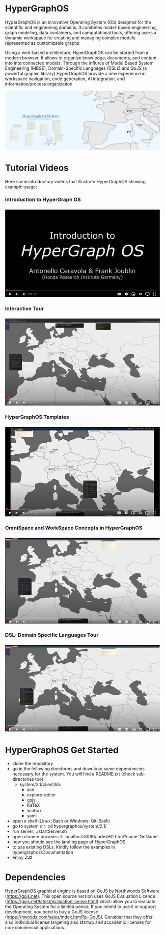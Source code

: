 # HyperGraphOS
HyperGraphOS is an innovative Operating System (OS) designed for the scientific and engineering domains. It combines model-based engineering, graph modeling, data containers, and computational tools, offering users a dynamic workspace for creating and managing complex models represented as customizable graphs. 

Using a web-based architecture, HyperGraphOS can be started from a modern browser. It allows to organize knowledge, documents, and content into interconnected models. Through the influrce of Model Based System Engineering (MBSE), Domain-Specific Languages (DSLs) and GoJS (a powerful graphic library) HyperGraphOS provide a new experience in workspace navigation, code generation, AI integration, and information/process organization.

<div align="center">
  <img src="Documentation/Images/PaperHome.png" alt="JESN">
</div>

# Tutorial Videos
Here some introductory videos that illustrate HyperGraphOS showing example usage:

<h3>Introduction to HyperGraph OS<h3>
<div align="center">
  <a href="https://youtu.be/ZYWSdV1KF0E?si=KZJ2TA4p9U3ki3Ui">
    <img src="Documentation/Videos/Hypergraphos1-1.m4v.png" alt="Introduction to HyperGraph OS">
  </a>
</div>
<h3>Interactive Tour<h3>
<div align="center">
  <a href="https://youtu.be/zUUT2P8JWiQ?si=p0XSm0kyhI_PcmxK">
    <img src="Documentation/Videos/InteractiveTour.png" alt="Interactive Tour around HyperGraph OS">
  </a>
</div>
<h3>HyperGraphOS Templates<h3>
<div align="center">
  <a href="https://youtu.be/gitL1jwjuX0?si=mBt1Yr_UHPpqlF5P">
    <img src="Documentation/Videos/TempalteTour.png" alt="HyperGraph OS Templates">
  </a>
</div>
<h3>OmniSpace and WorkSpace Concepts in HyperGraphOS<h3>
<div align="center">
  <a href="https://youtu.be/RmyTOS0A2Q4?si=vBb1-TvigQSqcbTV">
    <img src="Documentation/Videos/OmniSpaceTour.png" alt="OmniSpace and WorkSpace Concepts">
  </a>
</div>
<h3>DSL: Domain Specific Languages Tour<h3>
<div align="center">
  <a href="https://youtu.be/map0HBiBNCg?si=9ksQocRF9koKGCR-">
    <img src="Documentation/Videos/DSLTour.png" alt="DSL: Domain Specific Languages">
  </a>
</div>

# HyperGraphOS Get Started
- clone the repository
- go in the following directories and download some dependencies necessary for the system. You will find a README.txt (check sub-directories too)
    - system/2.1/client/lib:
        - ace
        - explore-editor
        - gojs
        - KaTeX
        - winbox
        - yaml
- open a shell (Linux: Bash or Windows: Git-Bash)
- go to system dir: cd hypergraphos/system/2.1/
- run server: ./startServer.sh
- open chrome browser at: localhost:8080/indexHG.html?name:'NoName'
- now you should see the landing page of HyperGraphOS
- to use existing DSLs. Kindly follow the examples in hypergraphos/Documentation
- enjoy ♪♫

# Dependencies
HyperGraphOS graphical engine is based on GoJS by Northwoods Software (https://gojs.net).
This open source version uses GoJS Evaluation Licence (https://gojs.net/latest/evaluationlicense.html) which allow you to evaluate the Operating System for a limited period.
If you intend to use it or support development, you need to buy a GoJS license (https://nwoods.com/sales/index.html?p=GoJS). Consider that they offer also individual license targeting also startup and accademic licenses for non-commercial applications.
